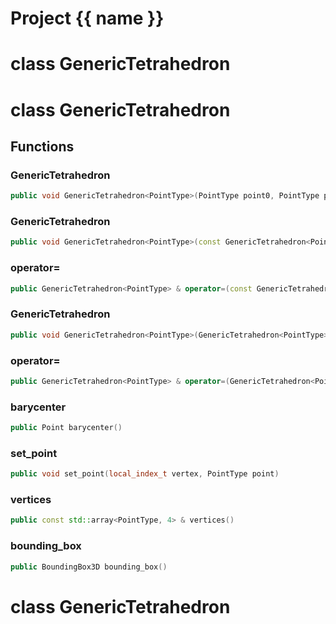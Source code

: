 <script setup>
import {useRoute} from 'vitepress'
const {path} = useRoute()
const tokens = path.split('/')
const words = tokens[2].split('-');
for (let i = 0; i < words.length; i++) {
    words[i] = words[i].charAt(0).toUpperCase() + words[i].slice(1);
    words[i] = words[i].replace('geode', 'Geode')
}
const name = words.join('-');
</script>
# Project {{ name }}

# class GenericTetrahedron


# class GenericTetrahedron


## Functions

### GenericTetrahedron

```cpp
public void GenericTetrahedron<PointType>(PointType point0, PointType point1, PointType point2, PointType point3)
```


### GenericTetrahedron

```cpp
public void GenericTetrahedron<PointType>(const GenericTetrahedron<PointType> & other)
```


### operator=

```cpp
public GenericTetrahedron<PointType> & operator=(const GenericTetrahedron<PointType> & other)
```


### GenericTetrahedron

```cpp
public void GenericTetrahedron<PointType>(GenericTetrahedron<PointType> && other)
```


### operator=

```cpp
public GenericTetrahedron<PointType> & operator=(GenericTetrahedron<PointType> && other)
```


### barycenter

```cpp
public Point barycenter()
```


### set_point

```cpp
public void set_point(local_index_t vertex, PointType point)
```


### vertices

```cpp
public const std::array<PointType, 4> & vertices()
```


### bounding_box

```cpp
public BoundingBox3D bounding_box()
```




# class GenericTetrahedron


